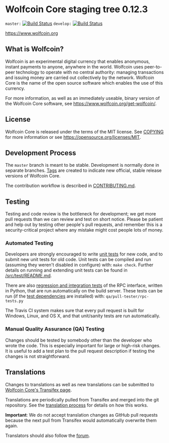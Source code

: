 Wolfcoin Core staging tree 0.12.3
===============================

`master:` [![Build Status](https://travis-ci.org/wolfcoinpay/wolfcoin.svg?branch=master)](https://travis-ci.org/wolfcoinpay/wolfcoin) `develop:` [![Build Status](https://travis-ci.org/wolfcoinpay/wolfcoin.svg?branch=develop)](https://travis-ci.org/wolfcoinpay/wolfcoin/branches)

https://www.wolfcoin.org


What is Wolfcoin?
----------------

Wolfcoin is an experimental digital currency that enables anonymous, instant
payments to anyone, anywhere in the world. Wolfcoin uses peer-to-peer technology
to operate with no central authority: managing transactions and issuing money
are carried out collectively by the network. Wolfcoin Core is the name of the open
source software which enables the use of this currency.

For more information, as well as an immediately useable, binary version of
the Wolfcoin Core software, see https://www.wolfcoin.org/get-wolfcoin/.


License
-------

Wolfcoin Core is released under the terms of the MIT license. See [COPYING](COPYING) for more
information or see https://opensource.org/licenses/MIT.

Development Process
-------------------

The `master` branch is meant to be stable. Development is normally done in separate branches.
[Tags](https://github.com/wolfcoinpay/wolfcoin/tags) are created to indicate new official,
stable release versions of Wolfcoin Core.

The contribution workflow is described in [CONTRIBUTING.md](CONTRIBUTING.md).

Testing
-------

Testing and code review is the bottleneck for development; we get more pull
requests than we can review and test on short notice. Please be patient and help out by testing
other people's pull requests, and remember this is a security-critical project where any mistake might cost people
lots of money.

### Automated Testing

Developers are strongly encouraged to write [unit tests](src/test/README.md) for new code, and to
submit new unit tests for old code. Unit tests can be compiled and run
(assuming they weren't disabled in configure) with: `make check`. Further details on running
and extending unit tests can be found in [/src/test/README.md](/src/test/README.md).

There are also [regression and integration tests](/qa) of the RPC interface, written
in Python, that are run automatically on the build server.
These tests can be run (if the [test dependencies](/qa) are installed) with: `qa/pull-tester/rpc-tests.py`

The Travis CI system makes sure that every pull request is built for Windows, Linux, and OS X, and that unit/sanity tests are run automatically.

### Manual Quality Assurance (QA) Testing

Changes should be tested by somebody other than the developer who wrote the
code. This is especially important for large or high-risk changes. It is useful
to add a test plan to the pull request description if testing the changes is
not straightforward.

Translations
------------

Changes to translations as well as new translations can be submitted to
[Wolfcoin Core's Transifex page](https://www.transifex.com/projects/p/wolfcoin/).

Translations are periodically pulled from Transifex and merged into the git repository. See the
[translation process](doc/translation_process.md) for details on how this works.

**Important**: We do not accept translation changes as GitHub pull requests because the next
pull from Transifex would automatically overwrite them again.

Translators should also follow the [forum](https://www.wolfcoin.org/forum/topic/wolfcoin-worldwide-collaboration.88/).
